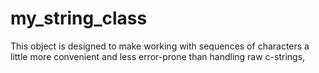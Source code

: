 # my_string_class
This object is designed to make working with sequences of characters a little more convenient and less error-prone than handling raw c-strings,
